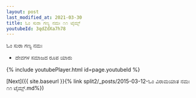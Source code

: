 ```yaml
---
layout: post
last_modified_at: 2021-03-30
title: ಓಂ ಸುರಾ ಗಣ್ಯ ನಮಃ ೧೧ ಟೈಮ್ಸ್
youtubeId: 3qdZdXa7h78
---
```

 
 
 ಓಂ ಸುರಾ ಗಣ್ಯ ನಮಃ  
 
 -  ದೇವಗಳ ಸಮಾಜದ ರೂಪ ಯಾರು 
 
  
 
  
 
 
 
 
 
 


{% include youtubePlayer.html id=page.youtubeId %}
 
[Next]({{ site.baseurl }}{% link  split2/_posts/2015-03-12-ಓಂ ವಿರಾಮಯಾತ ನಮಃ ೧೧ ಟೈಮ್ಸ್.md%})
 
